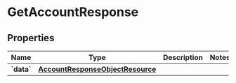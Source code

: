 
# GetAccountResponse

## Properties
| Name | Type | Description | Notes |
| ------------ | ------------- | ------------- | ------------- |
| **&#x60;data&#x60;** | [**AccountResponseObjectResource**](AccountResponseObjectResource.md) |  |  |



